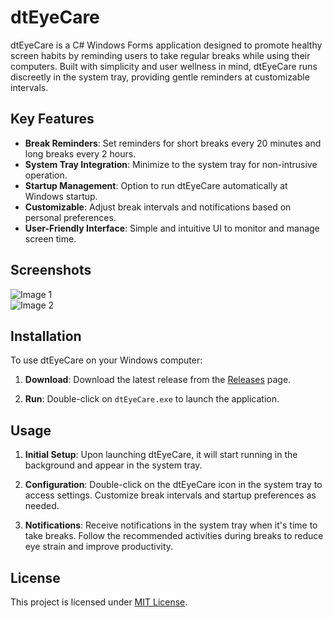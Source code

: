 # dtEyeCare

dtEyeCare is a C# Windows Forms application designed to promote healthy screen habits by reminding users to take regular breaks while using their computers. Built with simplicity and user wellness in mind, dtEyeCare runs discreetly in the system tray, providing gentle reminders at customizable intervals.

## Key Features

- **Break Reminders**: Set reminders for short breaks every 20 minutes and long breaks every 2 hours.
- **System Tray Integration**: Minimize to the system tray for non-intrusive operation.
- **Startup Management**: Option to run dtEyeCare automatically at Windows startup.
- **Customizable**: Adjust break intervals and notifications based on personal preferences.
- **User-Friendly Interface**: Simple and intuitive UI to monitor and manage screen time.

## Screenshots

![Image 1](https://i.imgur.com/vrcoRTc.png)  
![Image 2](https://i.imgur.com/CShWKN6.png)

## Installation

To use dtEyeCare on your Windows computer:

1. **Download**: Download the latest release from the [Releases](https://github.com/dincertekin/dtEyeCare/releases/latest) page.
   
2. **Run**: Double-click on `dtEyeCare.exe` to launch the application.

## Usage

1. **Initial Setup**: Upon launching dtEyeCare, it will start running in the background and appear in the system tray.
   
2. **Configuration**: Double-click on the dtEyeCare icon in the system tray to access settings. Customize break intervals and startup preferences as needed.

3. **Notifications**: Receive notifications in the system tray when it's time to take breaks. Follow the recommended activities during breaks to reduce eye strain and improve productivity.

## License

This project is licensed under [MIT License](LICENSE).
